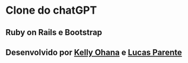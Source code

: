 # Clone do chatGPT 
## Ruby on Rails e Bootstrap
## Desenvolvido por [Kelly Ohana](https://github.com/KellyOhana) e [Lucas Parente](https://github.com/lucasparente1998)
